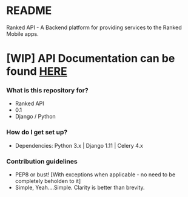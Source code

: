 # README #

Ranked API - A Backend platform for providing services to the Ranked Mobile apps.

# [WIP] API Documentation can be found [HERE]()

### What is this repository for? ###

* Ranked API
* 0.1
* Django / Python

### How do I get set up? ###

* Dependencies:  Python 3.x | Django 1.11 | Celery 4.x

### Contribution guidelines ###

* PEP8 or bust! [With exceptions when applicable - no need to be completely beholden to it]
* Simple, Yeah....Simple.  Clarity is better than brevity.

